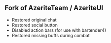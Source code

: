 ## Fork of AzeriteTeam / AzeriteUI
* Restored original chat
* Restored social button
* Disabled action bars (for use with bartender4)
* Restored missing buffs during combat